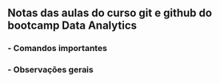 ## Notas das aulas do curso git e github do bootcamp Data Analytics

### - Comandos importantes
### - Observações gerais
